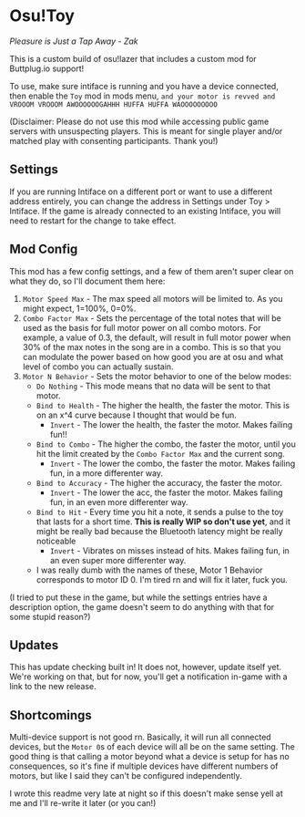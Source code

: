 # Osu!Toy

*Pleasure is Just a Tap Away - Zak*

This is a custom build of osu!lazer that includes a custom mod for Buttplug.io support!

To use, make sure intiface is running and you have a device connected, then enable the `Toy` mod in mods menu, `and your motor is revved and VROOOM VROOOM AWOOOOOOGAHHH HUFFA HUFFA WAOOOOOOOOO`

(Disclaimer: Please do not use this mod while accessing public game servers with unsuspecting players. This is meant for single player and/or matched play with consenting participants. Thank you!)

## Settings

If you are running Intiface on a different port or want to use a different address entirely, you can change the address in Settings under Toy > Intiface. If the game is already connected to an existing Intiface, you will need to restart for the change to take effect.

## Mod Config

This mod has a few config settings, and a few of them aren't super clear on what they do, so I'll document them here:

1. `Motor Speed Max` - The max speed all motors will be limited to. As you might expect, 1=100%, 0=0%.
2. `Combo Factor Max` - Sets the percentage of the total notes that will be used as the basis for full motor power on all combo motors. For example, a value of 0.3, the default, will result in full motor power when 30% of the max notes in the song are in a combo. This is so that you can modulate the power based on how good you are at osu and what level of combo you can actually sustain.
3. `Motor N Behavior` - Sets the motor behavior to one of the below modes:
    * `Do Nothing` - This mode means that no data will be sent to that motor.
    * `Bind to Health` - The higher the health, the faster the motor. This is on an x^4 curve because I thought that would be fun.
         * `Invert` - The lower the health, the faster the motor. Makes failing fun!! 
    * `Bind to Combo` - The higher the combo, the faster the motor, until you hit the limit created by the `Combo Factor Max` and the current song.
         * `Invert` - The lower the combo, the faster the motor. Makes failing fun, in a more differenter way.
    * `Bind to Accuracy` -   The higher the accuracy, the faster the motor.
         * `Invert` - The lower the acc, the faster the motor. Makes failing fun, in an even more differenter way.
    * `Bind to Hit` - Every time you hit a note, it sends a pulse to the toy that lasts for a short time. **This is really WIP so don't use yet**, and it might be really bad because the Bluetooth latency might be really noticeable
         * `Invert` - Vibrates on misses instead of hits. Makes failing fun, in an even super more differenter way.
    * I was really dumb with the names of these, Motor 1 Behavior corresponds to motor ID 0. I'm tired rn and will fix it later, fuck you.
   
(I tried to put these in the game, but while the settings entries have a description option, the game doesn't seem to do anything with that for some stupid reason?)

## Updates
This has update checking built in! It does not, however, update itself yet. We're working on that, but for now, you'll get a notification in-game with a link to the new release.

## Shortcomings

Multi-device support is not good rn. Basically, it will run all connected devices, but the `Motor 0`s of each device will all be on the same setting. The good thing is that calling a motor beyond what a device is setup for has no consequences, so it's fine if multiple devices have different numbers of motors, but like I said they can't be configured independently.

I wrote this readme very late at night so if this doesn't make sense yell at me and I'll re-write it later (or you can!)